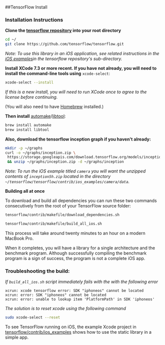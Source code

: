 ##TensorFlow Install

### Installation Instructions

**Clone the [tensorflow repository](https://github.com/tensorflow/tensorflow) into your root directory**
```bash
cd ~/
git clone https://github.com/tensorflow/tensorflow.git
``` 

_Note: To use this library in an iOS application, see related instructions in
the [iOS examples](https://github.com/tensorflow/tensorflow/tree/master/tensorflow/contrib/ios_examples)in the tensorflow repository's sub-directory._


**Install XCode 7.3 or more recent. If you have not already, you will need to
install the command-line tools using** `xcode-select`:

```bash
xcode-select --install
```

_If this is a new install, you will need to run XCode once to agree to the
license before continuing._

(You will also need to have [Homebrew](http://brew.sh/) installed.)


**Then install** [automake](https://en.wikipedia.org/wiki/Automake)/[libtool](https://en.wikipedia.org/wiki/GNU_Libtool):

```bash
brew install automake
brew install libtool
```


**Also, download the tensorflow inception graph if you haven't already:**

```bash
mkdir -p ~/graphs
curl -o ~/graphs/inception.zip \
 https://storage.googleapis.com/download.tensorflow.org/models/inception5h.zip \
 && unzip ~/graphs/inception.zip -d ~/graphs/inception
```

_Note: To run the iOS example titled `camera` you will want the unzipped contents of `inception5h.zip` located in the directory `~/tensorflow/tensorflow/contrib/ios_examples/camera/data`._



**Building all at once**

To download and build all dependencies you can run these two commands consecutively 
from the root of your TensorFlow source folder:

```bash
tensorflow/contrib/makefile/download_dependencies.sh
```

```bash
tensorflow/contrib/makefile/build_all_ios.sh
```

This process will take around twenty minutes to an hour on a modern MacBook Pro.

When it completes, you will have a library for a single architecture and the
benchmark program. Although successfully compiling the benchmark program is a
sign of success, the program is not a complete iOS app.



### Troubleshooting the build:

_If `build_all_ios.sh` script immediately fails with the with the following error_
```
xcrun: xcode tensorflow error: SDK "iphoneos" cannot be located
xcrun: error: SDK "iphoneos" cannot be located
xcrun: error: unable to lookup item 'PlatformPath' in SDK 'iphoneos'
```
_The solution is to reset xcode using the following command_
```bash
sudo xcode-select --reset
```


To see TensorFlow running on iOS, the example Xcode project in
[tensorflow/contrib/ios_examples](https://github.com/tensorflow/tensorflow/tree/master/tensorflow/contrib/ios_examples) shows how to use the static
library in a simple app.






